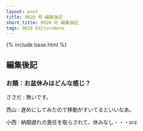 ```yaml
---
layout: post
title: 0020 号 編集後記
short_title: 0020 号 編集後記
tags: 0020 EditorsNote
---
```

{% include base.html %}


## 編集後記

### お題：お盆休みはどんな感じ？

ささだ
:  無いです。

西山
:  遅めにしてみたので移動がすいてるといいなあ。

小西
:  納期遅れの責任を取らされて、休みなし・・・orz


